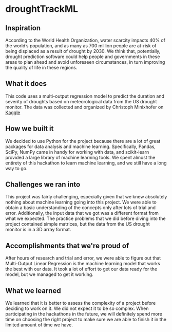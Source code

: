 # droughtTrackML

## Inspiration
According to the World Health Organization, water scarcity impacts 40% of the world’s population, and as many as 700 million people are at-risk of being displaced as a result of drought by 2030. We think that, potentially, drought prediction software could help people and governments in these areas to plan ahead and avoid unforeseen circumstances, in turn improving the quality of life in these regions.

## What it does
This code uses a multi-output regression model to predict the duration and severity of droughts based on meteorological data from the US drought monitor. The data was collected and organized by Christoph Minixhofer on [Kaggle](https://www.kaggle.com/cdminix/us-drought-meteorological-data)

## How we built it
We decided to use Python for the project because there are a lot of great packages for data analysis and machine learning. Specifically, Pandas, SciPy, NumPy came in handy for working with data, and scikit-learn provided a large library of machine learning tools. We spent almost the entirety of this hackathon to learn machine learning, and we still have a long way to go.

## Challenges we ran into
This project was fairly challenging, especially given that we knew absolutely nothing about machine learning going into this project. We were able to obtain a basic understanding of the concepts only after lots of trial and error. Additionally, the input data that we got was a different format from what we expected. The practice problems that we did before diving into the project contained simple matrices, but the data from the US drought monitor is in a 3D array format. 

## Accomplishments that we're proud of
After hours of research and trial and error, we were able to figure out that Multi-Output Linear Regression is the machine learning model that works the best with our data. It took a lot of effort to get our data ready for the model, but we managed to get it working.

## What we learned
We learned that it is better to assess the complexity of a project before deciding to work on it. We did not expect it to be so complex. When participating in the hackathons in the future, we will definitely spend more time on choosing the right project to make sure we are able to finish it in the limited amount of time we have.

